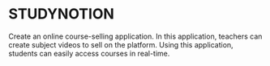 # STUDYNOTION
Create an online course-selling application. In this application, teachers can create subject videos to sell on the platform. Using this application, students can easily access courses in real-time.
